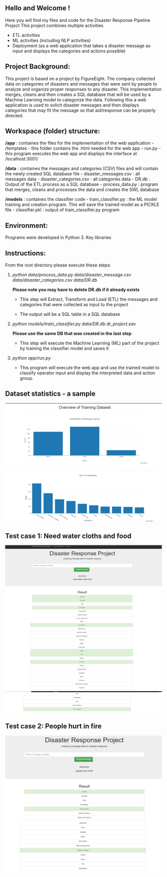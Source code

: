 ## Hello and Welcome !
Here you will find my files and code for the Disaster Response Pipeline Project
This project combines multiple activities
  - ETL activities
  - ML activities (including NLP activities)
  - Deployment (as a web application that takes a disaster message as input and displays the categories and actions possible)
    
## Project Background:
  This project is based on a project by FigureEight. The company collected data on categories of disasters and messages that were sent by people to analyze and organize proper responses to any disaster.
  This implementation merges, cleans and then creates a SQL database that will be used by a Machine Learning model to categorize the data.
  Following this a web application is used to solicit disaster messages and then displays categories that may fit the message so that aid/response can be properly directed. 
  
 ## Workspace (folder) structure:
 
   **/app** : containes the files for the implementation of the web application
        - /templates - this folder contains the .html needed for the web app
        - run.py - this program executes the web app and displays the interface at /localhost:3001/
 
   **/data** : containes the messages and categories (CSV) files and will contain the newly created SQL database file
        - disaster_messages.csv : all messages data
        - disaster_categories.csv : all categories data 
        - DR.db : Output of the ETL process as a SQL database
        - process_data.py : program that merges, cleans and processes the data and creates the SWL database
 
   **/models** : containes the classifier code
        - train_classifier.py : the ML model training and creation program. This will save the trained model as a PICKLE file
        - classifier.pkl : output of train_classifier.py program
        
## Environment:
  Programs were developed in Python 3. Key libraries 
  
## Instructions:
  From the root directory please execute these steps:
  1.  *python data/process_data.py data/disaster_message.csv data/disaster_categories.csv data/DR.db* 
  
      **Please note you may have to delete DR.db if it already exists**
      
      - This step will Extract, Transform and Load (ETL) the messages and categories that were collected as input to the project
      
      - The output will be a SQL table in a SQL database
      
  2.  *python models/train_classifier.py data/DR.db dr_project.sav*
  
      **Please use the same DB that was created in the last step**
      
      - This step will execute the Machine Learning (ML) part of the project by training the classifier model and saves it
      
  3.  *python app/run.py*
      
      - This program will execute the web app and use the trained model to classify operator input and display the interpreted data and action group.
 

## Dataset statistics - a sample
![Dataset Overview](screenshots/dataset_overview.jpg)

![Disaster Categories](screenshots/top10.jpg)

## Test case 1: Need water cloths and food 

![case_1_1](screenshots/need_water_cloths_food_1.jpg)
![case_1_2](screenshots/need_water_cloths_food_2.jpg)
![case_1_3](screenshots/need_water_cloths_food_3.jpg)

## Test case 2: People hurt in fire

![case_2_1](screenshots/people_hurt_in_fire_1.jpg)
![case_2_1](screenshots/people_hurt_in_fire_2.jpg)



